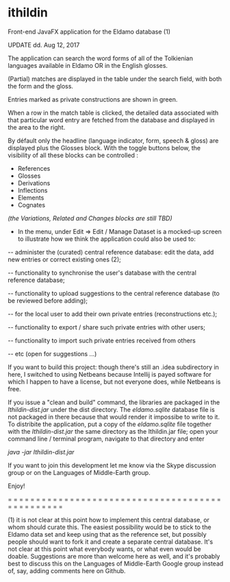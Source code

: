 # ithildin

Front-end JavaFX application for the Eldamo database (1)

UPDATE dd. Aug 12, 2017

The application can search the word forms of all of the Tolkienian languages available in Eldamo OR in the English
glosses.

(Partial) matches are displayed in the table under the search field, with both the form and the gloss.

Entries marked as private constructions are shown in green.

When a row in the match table is clicked, the detailed data associated with that particular word entry are fetched from
the database and displayed in the area to the right.

By défault only the headline (language indicator, form, speech & gloss) are displayed plus the Glosses block. With the
toggle buttons below, the visibility of all these blocks can be controlled :

* References
* Glosses
* Derivations
* Inflections
* Elements
* Cognates

_(the Variations, Related and Changes blocks are still TBD)_

- In the menu, under Edit => Edit / Manage Dataset is a mocked-up screen to illustrate how we think the application
  could also be used to:

-- administer the (curated) central reference database: edit the data, add new entries or correct existing ones (2);

-- functionality to synchronise the user's database with the central reference database;

-- functionality to upload suggestions to the central reference database (to be reviewed before adding);

-- for the local user to add their own private entries (reconstructions etc.);

-- functionality to export / share such private entries with other users;

-- functionality to import such private entries received from others

-- etc (open for suggestions ...)

If you want to build this project:
though there's still an .idea subdirectory in here, I switched to using Netbeans because Intellij is payed software for
which I happen to have a license, but not everyone does, while Netbeans is free.

If you issue a "clean and build" command, the libraries are packaged in the _Ithildin-dist.jar_ under the dist
directory. The _eldamo.sqlite_ database file is not packaged in there because that would render it impossibe to write to
it. To distribite the application, put a copy of the _eldamo.sqlite_ file together with the _Ithildin-dist.jar_ the same
directory as the Ithildin.jar file; open your command line / terminal program, navigate to that directory and enter

*java -jar Ithildin-dist.jar*

If you want to join this development let me know via the Skype discussion group or on the Languages of Middle-Earth
group.

Enjoy!

= = = = = = = = = = = = = = = = = = = = = = = = = = = = = = = = = = = = = = = = = = = = = = = =

(1) it is not clear at this point how to implement this central database, or whom should curate this. The easiest
possibility would be to stick to the Eldamo data set and keep using that as the reference set, but possibly people
should want to fork it and create a separate central database. It's not clear at this point what everybody wants, or
what even would be doable. Suggestions are more than welcome here as well, and it's probably best to discuss this on the
Languages of Middle-Earth Google group instead of, say, adding comments here on Github. 
